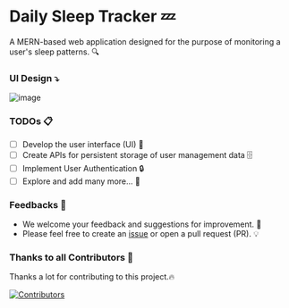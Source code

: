 # Daily Sleep Tracker 💤
A MERN-based web application designed for the purpose of monitoring a user's sleep patterns. 🔍 

### UI Design ⤵️
![image](https://github.com/SandeepUrankar/daily-sleep-tracker/assets/66010653/392d0efc-29e2-4316-874e-ed5405035a5d)

### TODOs 📋 
- [ ] Develop the user interface (UI) 🎨
- [ ] Create APIs for persistent storage of user management data 🗄️
- [ ] Implement User Authentication 🔒
- [ ] Explore and add many more... 🔄

### Feedbacks 📣
- We welcome your feedback and suggestions for improvement. 🙏
- Please feel free to create an [issue](https://github.com/SandeepUrankar/daily-sleep-tracker/issues/new) or open a pull request (PR). 💡

### Thanks to all Contributors 💪

Thanks a lot for contributing to this project.🔥

[![Contributors](https://contrib.rocks/image?repo=SandeepUrankar/daily-sleep-tracker)](https://github.com/SandeepUrankar/daily-sleep-tracker/graphs/contributors)
